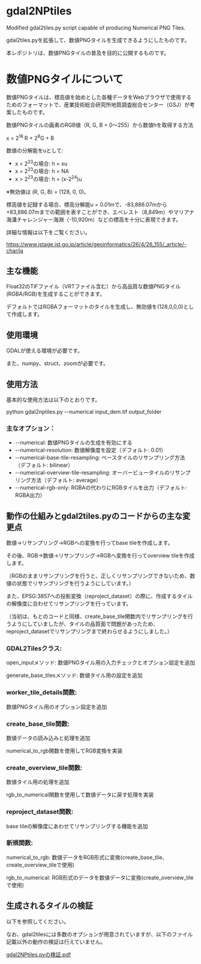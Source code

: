 # gdal2NPtiles

Modified gdal2tiles.py script capable of producing Numerical PNG Tiles.

gdal2tiles.pyを拡張して、数値PNGタイルを生成できるようにしたものです。

本レポジトリは、数値PNGタイルの普及を目的に公開するものです。

# 数値PNGタイルについて

数値PNGタイルは、標高値を始めとした各種データをWebブラウザで使用するためのフォーマットで、産業技術総合研究所地質調査総合センター（GSJ）が考案したものです。

数値PNGタイルの画素のRGB値（R, G, B = 0～255）から数値hを取得する方法

x = 2<sup>16 </sup>R + 2<sup>8</sup>G + B

数値の分解能をuとして:

- x < 2<sup>23</sup>の場合: h = xu
- x = 2<sup>23</sup>の場合: h = NA
- x > 2<sup>23</sup>の場合: h = (x-2<sup>24</sup>)u

※無効値は (R, G, B) = (128, 0, 0)。

標高値を記録する場合、標高分解能u = 0.01mで、-83,886.07mから+83,886.07mまでの範囲を表すことができ、エベレスト（8,849m）やマリアナ海溝チャレンジャー海淵（-10,920m）などの標高を十分に表現できます。

詳細な情報は以下をご覧ください。

https://www.jstage.jst.go.jp/article/geoinformatics/26/4/26_155/_article/-char/ja

## 主な機能

Float32のTIFファイル（VRTファイル含む）から高品質な数値PNGタイル(RGBA/RGB)を生成することができます。

デフォルトではRGBAフォーマットのタイルを生成し、無効値を(128,0,0,0)として作成します。

## 使用環境

GDALが使える環境が必要です。

また、numpy、struct、zoomが必要です。

## 使用方法

基本的な使用方法は以下のとおりです。

python gdal2nptiles.py --numerical input_dem.tif output_folder

### 主なオプション：

* --numerical: 数値PNGタイルの生成を有効にする
* --numerical-resolution: 数値解像度を設定（デフォルト: 0.01）
* --numerical-base-tile-resampling: ベースタイルのリサンプリング方法（デフォルト: bilinear）
* --numerical-overview-tile-resampling: オーバービュータイルのリサンプリング方法（デフォルト: average）
* --numerical-rgb-only: RGBAの代わりにRGBタイルを出力（デフォルト: RGBA出力）

## 動作の仕組みとgdal2tiles.pyのコードからの主な変更点

数値→リサンプリング→RGBへの変換を行ってbase tileを作成します。

その後、RGB→数値→リサンプリング→RGBへ変換を行ってoverview tileを作成します。

（RGBのままリサンプリングを行うと、正しくリサンプリングできないため、数値の状態でリサンプリングを行うようにしています。）

また、EPSG:3857への投影変換（reproject_dataset）の際に、作成するタイルの解像度に合わせてリサンプリングを行っています。

（当初は、もとのコードと同様、create_base_tile関数内でリサンプリングを行うようにしていましたが、タイルの品質面で問題があったため、reproject_datasetでリサンプリングまで終わらせるようにしました。）

### GDAL2Tilesクラス:

open_inputメソッド: 数値PNGタイル用の入力チェックとオプション設定を追加

generate_base_tilesメソッド: 数値タイル用の設定を追加

### worker_tile_details関数:

数値PNGタイル用のオプション設定を追加

### create_base_tile関数:

数値データの読み込みと処理を追加

numerical_to_rgb関数を使用してRGB変換を実装

### create_overview_tile関数:

数値タイル用の処理を追加

rgb_to_numerical関数を使用して数値データに戻す処理を実装

### reproject_dataset関数:

base tileの解像度にあわせてリサンプリングする機能を追加

### 新規関数:

numerical_to_rgb: 数値データをRGB形式に変換(create_base_tile、create_overview_tileで使用)

rgb_to_numerical: RGB形式のデータを数値データに変換(create_overview_tileで使用)

## 生成されるタイルの検証

以下を参照してください。

なお、gdal2tilesには多数のオプションが用意されていますが、以下のファイル記載以外の動作の検証は行えていません。

[gdal2NPtiles.pyの検証.pdf](./gdal2NPtiles.pyの検証.pdf)

